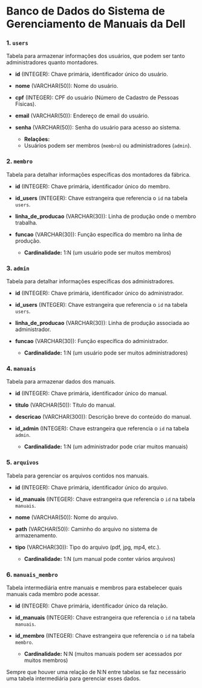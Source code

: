 # Banco de Dados do Sistema de Gerenciamento de Manuais da Dell

### 1. `users`
Tabela para armazenar informações dos usuários, que podem ser tanto administradores quanto montadores.

- **id** (INTEGER): Chave primária, identificador único do usuário.
- **nome** (VARCHAR(50)): Nome do usuário.
- **cpf** (INTEGER): CPF do usuário (Número de Cadastro de Pessoas Físicas).
- **email** (VARCHAR(50)): Endereço de email do usuário.
- **senha** (VARCHAR(50)): Senha do usuário para acesso ao sistema.

    - **Relações:**
  - Usuários podem ser membros (`membro`) ou administradores (`admin`).

### 2. `membro`
Tabela para detalhar informações específicas dos montadores da fábrica.

- **id** (INTEGER): Chave primária, identificador único do membro.
- **id_users** (INTEGER): Chave estrangeira que referencia o `id` na tabela `users`.
- **linha_de_producao** (VARCHAR(30)): Linha de produção onde o membro trabalha.
- **funcao** (VARCHAR(30)): Função específica do membro na linha de produção.

    - **Cardinalidade:** 1:N (um usuário pode ser muitos membros)

### 3. `admin`
Tabela para detalhar informações específicas dos administradores.

- **id** (INTEGER): Chave primária, identificador único do administrador.
- **id_users** (INTEGER): Chave estrangeira que referencia o `id` na tabela `users`.
- **linha_de_producao** (VARCHAR(30)): Linha de produção associada ao administrador.
- **funcao** (VARCHAR(30)): Função específica do administrador.

    - **Cardinalidade:** 1:N (um usuário pode ser muitos administradores)

### 4. `manuais`
Tabela para armazenar dados dos manuais.

- **id** (INTEGER): Chave primária, identificador único do manual.
- **titulo** (VARCHAR(50)): Título do manual.
- **descricao** (VARCHAR(300)): Descrição breve do conteúdo do manual.
- **id_admin** (INTEGER): Chave estrangeira que referencia o `id` na tabela `admin`.

    - **Cardinalidade:** 1:N (um administrador pode criar muitos manuais)

### 5. `arquivos`
Tabela para gerenciar os arquivos contidos nos manuais.

- **id** (INTEGER): Chave primária, identificador único do arquivo.
- **id_manuais** (INTEGER): Chave estrangeira que referencia o `id` na tabela `manuais`.
- **nome** (VARCHAR(50)): Nome do arquivo.
- **path** (VARCHAR(50)): Caminho do arquivo no sistema de armazenamento.
- **tipo** (VARCHAR(30)): Tipo do arquivo (pdf, jpg, mp4, etc.).

    - **Cardinalidade:** 1:N (um manual pode conter vários arquivos)

### 6. `manuais_membro`
Tabela intermediária entre manuais e membros para estabelecer quais manuais cada membro pode acessar.

- **id** (INTEGER): Chave primária, identificador único da relação.
- **id_manuais** (INTEGER): Chave estrangeira que referencia o `id` na tabela `manuais`.
- **id_membro** (INTEGER): Chave estrangeira que referencia o `id` na tabela `membro`.

    - **Cardinalidade:** N:N (muitos manuais podem ser acessados por muitos membros)


Sempre que houver uma relação de N:N entre tabelas se faz necessário uma tabela intermediária para gerenciar esses dados.
